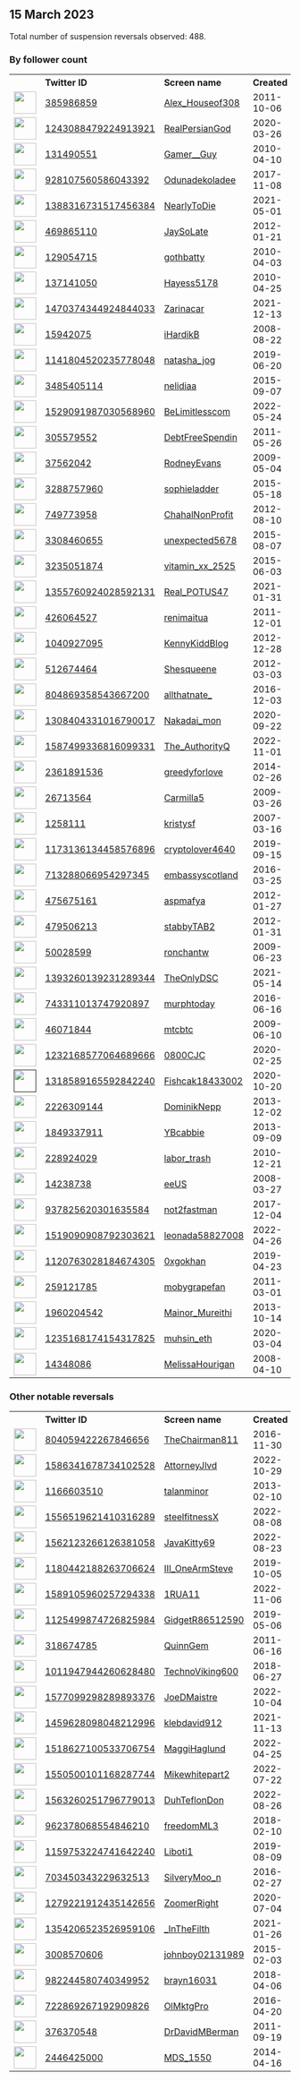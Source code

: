 
## 15 March 2023
Total number of suspension reversals observed: 488.

### By follower count
<table><tr><th></th><th align="left">Twitter ID</th><th align="left">Screen name</th>
<th align="left">Created</th><th align="left">Status</th><th align="left">Suspended</th><th align="left">Followers</th>
<tr><td><a href="https://pbs.twimg.com/profile_images/940252407170179073/2C3lTGT__normal.jpg"><img src="https://pbs.twimg.com/profile_images/940252407170179073/2C3lTGT__normal.jpg" width="40px" height="40px" align="center"/></a></td><td><a href="https://twitter.com/intent/user?user_id=385986859">385986859</a></td><td><a href="https://twitter.com/Alex_Houseof308">Alex_Houseof308</a></td><td>2011-10-06</td><td align="center"></td><td>2022-09-15</td><td>681885</td></tr>
<tr><td><a href="https://pbs.twimg.com/profile_images/1633659503613706243/U0DkGn9q_normal.png"><img src="https://pbs.twimg.com/profile_images/1633659503613706243/U0DkGn9q_normal.png" width="40px" height="40px" align="center"/></a></td><td><a href="https://twitter.com/intent/user?user_id=1243088479224913921">1243088479224913921</a></td><td><a href="https://twitter.com/RealPersianGod">RealPersianGod</a></td><td>2020-03-26</td><td align="center"></td><td>2023-01-12</td><td>199873</td></tr>
<tr><td><a href="https://pbs.twimg.com/profile_images/1519390923217686529/ufM-wAxw_normal.jpg"><img src="https://pbs.twimg.com/profile_images/1519390923217686529/ufM-wAxw_normal.jpg" width="40px" height="40px" align="center"/></a></td><td><a href="https://twitter.com/intent/user?user_id=131490551">131490551</a></td><td><a href="https://twitter.com/Gamer__Guy">Gamer__Guy</a></td><td>2010-04-10</td><td align="center"></td><td>2022-08-10</td><td>137266</td></tr>
<tr><td><a href="https://pbs.twimg.com/profile_images/1379199750159933441/4ezli1aR_normal.jpg"><img src="https://pbs.twimg.com/profile_images/1379199750159933441/4ezli1aR_normal.jpg" width="40px" height="40px" align="center"/></a></td><td><a href="https://twitter.com/intent/user?user_id=928107560586043392">928107560586043392</a></td><td><a href="https://twitter.com/Odunadekoladee">Odunadekoladee</a></td><td>2017-11-08</td><td align="center"></td><td>2022-06-09</td><td>131914</td></tr>
<tr><td><a href="https://pbs.twimg.com/profile_images/1636708498238054402/bPBrXKjs_normal.jpg"><img src="https://pbs.twimg.com/profile_images/1636708498238054402/bPBrXKjs_normal.jpg" width="40px" height="40px" align="center"/></a></td><td><a href="https://twitter.com/intent/user?user_id=1388316731517456384">1388316731517456384</a></td><td><a href="https://twitter.com/NearlyToDie">NearlyToDie</a></td><td>2021-05-01</td><td align="center"></td><td></td><td>105266</td></tr>
<tr><td><a href="https://pbs.twimg.com/profile_images/1623736183447605250/um0ttlwj_normal.jpg"><img src="https://pbs.twimg.com/profile_images/1623736183447605250/um0ttlwj_normal.jpg" width="40px" height="40px" align="center"/></a></td><td><a href="https://twitter.com/intent/user?user_id=469865110">469865110</a></td><td><a href="https://twitter.com/JaySoLate">JaySoLate</a></td><td>2012-01-21</td><td align="center"></td><td></td><td>93012</td></tr>
<tr><td><a href="https://pbs.twimg.com/profile_images/1667026459024674817/xxUEnLq1_normal.jpg"><img src="https://pbs.twimg.com/profile_images/1667026459024674817/xxUEnLq1_normal.jpg" width="40px" height="40px" align="center"/></a></td><td><a href="https://twitter.com/intent/user?user_id=129054715">129054715</a></td><td><a href="https://twitter.com/gothbatty">gothbatty</a></td><td>2010-04-03</td><td align="center"></td><td>2022-08-06</td><td>91418</td></tr>
<tr><td><a href="https://pbs.twimg.com/profile_images/1636104641225039877/NMijDuUH_normal.jpg"><img src="https://pbs.twimg.com/profile_images/1636104641225039877/NMijDuUH_normal.jpg" width="40px" height="40px" align="center"/></a></td><td><a href="https://twitter.com/intent/user?user_id=137141050">137141050</a></td><td><a href="https://twitter.com/Hayess5178">Hayess5178</a></td><td>2010-04-25</td><td align="center"></td><td>2023-01-05</td><td>65223</td></tr>
<tr><td><a href="https://pbs.twimg.com/profile_images/1651260832716668928/ad7GFxI9_normal.jpg"><img src="https://pbs.twimg.com/profile_images/1651260832716668928/ad7GFxI9_normal.jpg" width="40px" height="40px" align="center"/></a></td><td><a href="https://twitter.com/intent/user?user_id=1470374344924844033">1470374344924844033</a></td><td><a href="https://twitter.com/Zarinacar">Zarinacar</a></td><td>2021-12-13</td><td align="center"></td><td>2022-10-25</td><td>65064</td></tr>
<tr><td><a href="https://pbs.twimg.com/profile_images/1631596283419938816/E46Z1PpZ_normal.jpg"><img src="https://pbs.twimg.com/profile_images/1631596283419938816/E46Z1PpZ_normal.jpg" width="40px" height="40px" align="center"/></a></td><td><a href="https://twitter.com/intent/user?user_id=15942075">15942075</a></td><td><a href="https://twitter.com/iHardikB">iHardikB</a></td><td>2008-08-22</td><td align="center"></td><td></td><td>52787</td></tr>
<tr><td><a href="https://abs.twimg.com/sticky/default_profile_images/default_profile_normal.png"><img src="https://abs.twimg.com/sticky/default_profile_images/default_profile_normal.png" width="40px" height="40px" align="center"/></a></td><td><a href="https://twitter.com/intent/user?user_id=1141804520235778048">1141804520235778048</a></td><td><a href="https://twitter.com/natasha_jog">natasha_jog</a></td><td>2019-06-20</td><td align="center">🔒</td><td></td><td>52560</td></tr>
<tr><td><a href="https://pbs.twimg.com/profile_images/1646759900079611905/oYntQn2S_normal.jpg"><img src="https://pbs.twimg.com/profile_images/1646759900079611905/oYntQn2S_normal.jpg" width="40px" height="40px" align="center"/></a></td><td><a href="https://twitter.com/intent/user?user_id=3485405114">3485405114</a></td><td><a href="https://twitter.com/nelidiaa">nelidiaa</a></td><td>2015-09-07</td><td align="center"></td><td>2023-03-02</td><td>50341</td></tr>
<tr><td><a href="https://pbs.twimg.com/profile_images/1635274229670383619/7rr2tOK4_normal.jpg"><img src="https://pbs.twimg.com/profile_images/1635274229670383619/7rr2tOK4_normal.jpg" width="40px" height="40px" align="center"/></a></td><td><a href="https://twitter.com/intent/user?user_id=1529091987030568960">1529091987030568960</a></td><td><a href="https://twitter.com/BeLimitlesscom">BeLimitlesscom</a></td><td>2022-05-24</td><td align="center">🚫</td><td>2022-10-07</td><td>49716</td></tr>
<tr><td><a href="https://pbs.twimg.com/profile_images/1371958855668752387/KmpZf0ik_normal.jpg"><img src="https://pbs.twimg.com/profile_images/1371958855668752387/KmpZf0ik_normal.jpg" width="40px" height="40px" align="center"/></a></td><td><a href="https://twitter.com/intent/user?user_id=305579552">305579552</a></td><td><a href="https://twitter.com/DebtFreeSpendin">DebtFreeSpendin</a></td><td>2011-05-26</td><td align="center"></td><td>2022-11-25</td><td>46781</td></tr>
<tr><td><a href="https://pbs.twimg.com/profile_images/1138505488797184007/5xiSETlg_normal.jpg"><img src="https://pbs.twimg.com/profile_images/1138505488797184007/5xiSETlg_normal.jpg" width="40px" height="40px" align="center"/></a></td><td><a href="https://twitter.com/intent/user?user_id=37562042">37562042</a></td><td><a href="https://twitter.com/RodneyEvans">RodneyEvans</a></td><td>2009-05-04</td><td align="center"></td><td>2023-03-14</td><td>33886</td></tr>
<tr><td><a href="https://pbs.twimg.com/profile_images/1212499442370134019/9cuNn9RW_normal.jpg"><img src="https://pbs.twimg.com/profile_images/1212499442370134019/9cuNn9RW_normal.jpg" width="40px" height="40px" align="center"/></a></td><td><a href="https://twitter.com/intent/user?user_id=3288757960">3288757960</a></td><td><a href="https://twitter.com/sophieladder">sophieladder</a></td><td>2015-05-18</td><td align="center"></td><td>2022-03-05</td><td>32413</td></tr>
<tr><td><a href="https://pbs.twimg.com/profile_images/1635269547057098753/5c7dJFpS_normal.jpg"><img src="https://pbs.twimg.com/profile_images/1635269547057098753/5c7dJFpS_normal.jpg" width="40px" height="40px" align="center"/></a></td><td><a href="https://twitter.com/intent/user?user_id=749773958">749773958</a></td><td><a href="https://twitter.com/ChahalNonProfit">ChahalNonProfit</a></td><td>2012-08-10</td><td align="center">🚫</td><td>2022-10-08</td><td>21670</td></tr>
<tr><td><a href="https://pbs.twimg.com/profile_images/1638448925555453952/qDRVcBKY_normal.jpg"><img src="https://pbs.twimg.com/profile_images/1638448925555453952/qDRVcBKY_normal.jpg" width="40px" height="40px" align="center"/></a></td><td><a href="https://twitter.com/intent/user?user_id=3308460655">3308460655</a></td><td><a href="https://twitter.com/unexpected5678">unexpected5678</a></td><td>2015-08-07</td><td align="center"></td><td></td><td>19599</td></tr>
<tr><td><a href="https://pbs.twimg.com/profile_images/1586747775408295937/e_WN7efX_normal.jpg"><img src="https://pbs.twimg.com/profile_images/1586747775408295937/e_WN7efX_normal.jpg" width="40px" height="40px" align="center"/></a></td><td><a href="https://twitter.com/intent/user?user_id=3235051874">3235051874</a></td><td><a href="https://twitter.com/vitamin_xx_2525">vitamin_xx_2525</a></td><td>2015-06-03</td><td align="center"></td><td>2023-02-14</td><td>19459</td></tr>
<tr><td><a href="https://pbs.twimg.com/profile_images/1636223371435462656/y8bd5Z95_normal.jpg"><img src="https://pbs.twimg.com/profile_images/1636223371435462656/y8bd5Z95_normal.jpg" width="40px" height="40px" align="center"/></a></td><td><a href="https://twitter.com/intent/user?user_id=1355760924028592131">1355760924028592131</a></td><td><a href="https://twitter.com/Real_POTUS47">Real_POTUS47</a></td><td>2021-01-31</td><td align="center">🚫</td><td></td><td>19324</td></tr>
<tr><td><a href="https://pbs.twimg.com/profile_images/1062783899313401856/odGixomN_normal.jpg"><img src="https://pbs.twimg.com/profile_images/1062783899313401856/odGixomN_normal.jpg" width="40px" height="40px" align="center"/></a></td><td><a href="https://twitter.com/intent/user?user_id=426064527">426064527</a></td><td><a href="https://twitter.com/renimaitua">renimaitua</a></td><td>2011-12-01</td><td align="center"></td><td>2022-08-06</td><td>15050</td></tr>
<tr><td><a href="https://pbs.twimg.com/profile_images/1097090097940516865/lt-VA1No_normal.jpg"><img src="https://pbs.twimg.com/profile_images/1097090097940516865/lt-VA1No_normal.jpg" width="40px" height="40px" align="center"/></a></td><td><a href="https://twitter.com/intent/user?user_id=1040927095">1040927095</a></td><td><a href="https://twitter.com/KennyKiddBlog">KennyKiddBlog</a></td><td>2012-12-28</td><td align="center"></td><td>2022-02-24</td><td>13066</td></tr>
<tr><td><a href="https://pbs.twimg.com/profile_images/1436278251354214418/stVhy28h_normal.jpg"><img src="https://pbs.twimg.com/profile_images/1436278251354214418/stVhy28h_normal.jpg" width="40px" height="40px" align="center"/></a></td><td><a href="https://twitter.com/intent/user?user_id=512674464">512674464</a></td><td><a href="https://twitter.com/Shesqueene">Shesqueene</a></td><td>2012-03-03</td><td align="center"></td><td>2023-01-28</td><td>12863</td></tr>
<tr><td><a href="https://pbs.twimg.com/profile_images/1650527743535194116/4b32mfI8_normal.jpg"><img src="https://pbs.twimg.com/profile_images/1650527743535194116/4b32mfI8_normal.jpg" width="40px" height="40px" align="center"/></a></td><td><a href="https://twitter.com/intent/user?user_id=804869358543667200">804869358543667200</a></td><td><a href="https://twitter.com/allthatnate_">allthatnate_</a></td><td>2016-12-03</td><td align="center"></td><td></td><td>12427</td></tr>
<tr><td><a href="https://pbs.twimg.com/profile_images/1645026202468470786/tCmLHieK_normal.jpg"><img src="https://pbs.twimg.com/profile_images/1645026202468470786/tCmLHieK_normal.jpg" width="40px" height="40px" align="center"/></a></td><td><a href="https://twitter.com/intent/user?user_id=1308404331016790017">1308404331016790017</a></td><td><a href="https://twitter.com/Nakadai_mon">Nakadai_mon</a></td><td>2020-09-22</td><td align="center">👋</td><td>2023-02-14</td><td>12054</td></tr>
<tr><td><a href="https://pbs.twimg.com/profile_images/1587499597630705664/0bxqNGTl_normal.jpg"><img src="https://pbs.twimg.com/profile_images/1587499597630705664/0bxqNGTl_normal.jpg" width="40px" height="40px" align="center"/></a></td><td><a href="https://twitter.com/intent/user?user_id=1587499336816099331">1587499336816099331</a></td><td><a href="https://twitter.com/The_AuthorityQ">The_AuthorityQ</a></td><td>2022-11-01</td><td align="center"></td><td>2022-11-03</td><td>11717</td></tr>
<tr><td><a href="https://pbs.twimg.com/profile_images/1628451586652491783/b70QrY2M_normal.jpg"><img src="https://pbs.twimg.com/profile_images/1628451586652491783/b70QrY2M_normal.jpg" width="40px" height="40px" align="center"/></a></td><td><a href="https://twitter.com/intent/user?user_id=2361891536">2361891536</a></td><td><a href="https://twitter.com/greedyforlove">greedyforlove</a></td><td>2014-02-26</td><td align="center"></td><td></td><td>11699</td></tr>
<tr><td><a href="https://pbs.twimg.com/profile_images/1479565676050149378/CUx5sRjE_normal.jpg"><img src="https://pbs.twimg.com/profile_images/1479565676050149378/CUx5sRjE_normal.jpg" width="40px" height="40px" align="center"/></a></td><td><a href="https://twitter.com/intent/user?user_id=26713564">26713564</a></td><td><a href="https://twitter.com/Carmilla5">Carmilla5</a></td><td>2009-03-26</td><td align="center"></td><td>2022-03-02</td><td>11361</td></tr>
<tr><td><a href="https://pbs.twimg.com/profile_images/1469374687385849859/KLTqClxU_normal.jpg"><img src="https://pbs.twimg.com/profile_images/1469374687385849859/KLTqClxU_normal.jpg" width="40px" height="40px" align="center"/></a></td><td><a href="https://twitter.com/intent/user?user_id=1258111">1258111</a></td><td><a href="https://twitter.com/kristysf">kristysf</a></td><td>2007-03-16</td><td align="center"></td><td>2022-11-26</td><td>10253</td></tr>
<tr><td><a href="https://pbs.twimg.com/profile_images/1666475485751300099/5HWhoMI0_normal.jpg"><img src="https://pbs.twimg.com/profile_images/1666475485751300099/5HWhoMI0_normal.jpg" width="40px" height="40px" align="center"/></a></td><td><a href="https://twitter.com/intent/user?user_id=1173136134458576896">1173136134458576896</a></td><td><a href="https://twitter.com/cryptolover4640">cryptolover4640</a></td><td>2019-09-15</td><td align="center"></td><td>2023-02-14</td><td>10149</td></tr>
<tr><td><a href="https://pbs.twimg.com/profile_images/1636105866603528193/-S6ttCRw_normal.jpg"><img src="https://pbs.twimg.com/profile_images/1636105866603528193/-S6ttCRw_normal.jpg" width="40px" height="40px" align="center"/></a></td><td><a href="https://twitter.com/intent/user?user_id=713288066954297345">713288066954297345</a></td><td><a href="https://twitter.com/embassyscotland">embassyscotland</a></td><td>2016-03-25</td><td align="center"></td><td>2022-09-19</td><td>10082</td></tr>
<tr><td><a href="https://pbs.twimg.com/profile_images/1633929738543669251/OBs2uBwm_normal.jpg"><img src="https://pbs.twimg.com/profile_images/1633929738543669251/OBs2uBwm_normal.jpg" width="40px" height="40px" align="center"/></a></td><td><a href="https://twitter.com/intent/user?user_id=475675161">475675161</a></td><td><a href="https://twitter.com/aspmafya">aspmafya</a></td><td>2012-01-27</td><td align="center"></td><td>2022-06-28</td><td>9740</td></tr>
<tr><td><a href="https://pbs.twimg.com/profile_images/1479084074362974210/28Empdq7_normal.jpg"><img src="https://pbs.twimg.com/profile_images/1479084074362974210/28Empdq7_normal.jpg" width="40px" height="40px" align="center"/></a></td><td><a href="https://twitter.com/intent/user?user_id=479506213">479506213</a></td><td><a href="https://twitter.com/stabbyTAB2">stabbyTAB2</a></td><td>2012-01-31</td><td align="center"></td><td>2022-08-19</td><td>8504</td></tr>
<tr><td><a href="https://pbs.twimg.com/profile_images/541206054193745920/_hRaPgKR_normal.png"><img src="https://pbs.twimg.com/profile_images/541206054193745920/_hRaPgKR_normal.png" width="40px" height="40px" align="center"/></a></td><td><a href="https://twitter.com/intent/user?user_id=50028599">50028599</a></td><td><a href="https://twitter.com/ronchantw">ronchantw</a></td><td>2009-06-23</td><td align="center"></td><td>2023-01-09</td><td>8189</td></tr>
<tr><td><a href="https://pbs.twimg.com/profile_images/1393267289601060864/wadNlvOp_normal.jpg"><img src="https://pbs.twimg.com/profile_images/1393267289601060864/wadNlvOp_normal.jpg" width="40px" height="40px" align="center"/></a></td><td><a href="https://twitter.com/intent/user?user_id=1393260139231289344">1393260139231289344</a></td><td><a href="https://twitter.com/TheOnlyDSC">TheOnlyDSC</a></td><td>2021-05-14</td><td align="center"></td><td></td><td>7673</td></tr>
<tr><td><a href="https://pbs.twimg.com/profile_images/820850993751429121/dV6w1XJh_normal.jpg"><img src="https://pbs.twimg.com/profile_images/820850993751429121/dV6w1XJh_normal.jpg" width="40px" height="40px" align="center"/></a></td><td><a href="https://twitter.com/intent/user?user_id=743311013747920897">743311013747920897</a></td><td><a href="https://twitter.com/murphtoday">murphtoday</a></td><td>2016-06-16</td><td align="center"></td><td>2022-02-14</td><td>7418</td></tr>
<tr><td><a href="https://pbs.twimg.com/profile_images/1643628746757341189/DLliFpwc_normal.jpg"><img src="https://pbs.twimg.com/profile_images/1643628746757341189/DLliFpwc_normal.jpg" width="40px" height="40px" align="center"/></a></td><td><a href="https://twitter.com/intent/user?user_id=46071844">46071844</a></td><td><a href="https://twitter.com/mtcbtc">mtcbtc</a></td><td>2009-06-10</td><td align="center"></td><td>2022-03-07</td><td>7290</td></tr>
<tr><td><a href="https://pbs.twimg.com/profile_images/1656427643766448128/xtUcGtbp_normal.jpg"><img src="https://pbs.twimg.com/profile_images/1656427643766448128/xtUcGtbp_normal.jpg" width="40px" height="40px" align="center"/></a></td><td><a href="https://twitter.com/intent/user?user_id=1232168577064689666">1232168577064689666</a></td><td><a href="https://twitter.com/0800CJC">0800CJC</a></td><td>2020-02-25</td><td align="center"></td><td>2023-02-24</td><td>7159</td></tr>
<tr><td><a href=""><img src="" width="40px" height="40px" align="center"/></a></td><td><a href="https://twitter.com/intent/user?user_id=1318589165592842240">1318589165592842240</a></td><td><a href="https://twitter.com/Fishcak18433002">Fishcak18433002</a></td><td>2020-10-20</td><td align="center"></td><td>2023-02-28</td><td>5837</td></tr>
<tr><td><a href="https://pbs.twimg.com/profile_images/1239210632383250432/4LsRtart_normal.jpg"><img src="https://pbs.twimg.com/profile_images/1239210632383250432/4LsRtart_normal.jpg" width="40px" height="40px" align="center"/></a></td><td><a href="https://twitter.com/intent/user?user_id=2226309144">2226309144</a></td><td><a href="https://twitter.com/DominikNepp">DominikNepp</a></td><td>2013-12-02</td><td align="center"></td><td>2022-12-23</td><td>5129</td></tr>
<tr><td><a href="https://pbs.twimg.com/profile_images/1635998438952247296/qE7P7W1j_normal.jpg"><img src="https://pbs.twimg.com/profile_images/1635998438952247296/qE7P7W1j_normal.jpg" width="40px" height="40px" align="center"/></a></td><td><a href="https://twitter.com/intent/user?user_id=1849337911">1849337911</a></td><td><a href="https://twitter.com/YBcabbie">YBcabbie</a></td><td>2013-09-09</td><td align="center"></td><td></td><td>4634</td></tr>
<tr><td><a href="https://pbs.twimg.com/profile_images/1659137433533857792/yE7LYKHt_normal.jpg"><img src="https://pbs.twimg.com/profile_images/1659137433533857792/yE7LYKHt_normal.jpg" width="40px" height="40px" align="center"/></a></td><td><a href="https://twitter.com/intent/user?user_id=228924029">228924029</a></td><td><a href="https://twitter.com/labor_trash">labor_trash</a></td><td>2010-12-21</td><td align="center"></td><td></td><td>4492</td></tr>
<tr><td><a href="https://pbs.twimg.com/profile_images/1635776914341150721/MaZ1Hmha_normal.jpg"><img src="https://pbs.twimg.com/profile_images/1635776914341150721/MaZ1Hmha_normal.jpg" width="40px" height="40px" align="center"/></a></td><td><a href="https://twitter.com/intent/user?user_id=14238738">14238738</a></td><td><a href="https://twitter.com/eeUS">eeUS</a></td><td>2008-03-27</td><td align="center"></td><td></td><td>4380</td></tr>
<tr><td><a href="https://pbs.twimg.com/profile_images/972958182690652161/b25ItV0i_normal.jpg"><img src="https://pbs.twimg.com/profile_images/972958182690652161/b25ItV0i_normal.jpg" width="40px" height="40px" align="center"/></a></td><td><a href="https://twitter.com/intent/user?user_id=937825620301635584">937825620301635584</a></td><td><a href="https://twitter.com/not2fastman">not2fastman</a></td><td>2017-12-04</td><td align="center"></td><td></td><td>3991</td></tr>
<tr><td><a href="https://pbs.twimg.com/profile_images/1519845873932455936/YafPH5a9_normal.jpg"><img src="https://pbs.twimg.com/profile_images/1519845873932455936/YafPH5a9_normal.jpg" width="40px" height="40px" align="center"/></a></td><td><a href="https://twitter.com/intent/user?user_id=1519090908792303621">1519090908792303621</a></td><td><a href="https://twitter.com/leonada58827008">leonada58827008</a></td><td>2022-04-26</td><td align="center"></td><td>2022-09-25</td><td>3964</td></tr>
<tr><td><a href="https://pbs.twimg.com/profile_images/1665372999522852864/nONsOd3w_normal.jpg"><img src="https://pbs.twimg.com/profile_images/1665372999522852864/nONsOd3w_normal.jpg" width="40px" height="40px" align="center"/></a></td><td><a href="https://twitter.com/intent/user?user_id=1120763028184674305">1120763028184674305</a></td><td><a href="https://twitter.com/0xgokhan">0xgokhan</a></td><td>2019-04-23</td><td align="center"></td><td>2023-02-10</td><td>3813</td></tr>
<tr><td><a href="https://pbs.twimg.com/profile_images/3665252677/a435ab8944dd47e0f7179c480bc8cbbe_normal.jpeg"><img src="https://pbs.twimg.com/profile_images/3665252677/a435ab8944dd47e0f7179c480bc8cbbe_normal.jpeg" width="40px" height="40px" align="center"/></a></td><td><a href="https://twitter.com/intent/user?user_id=259121785">259121785</a></td><td><a href="https://twitter.com/mobygrapefan">mobygrapefan</a></td><td>2011-03-01</td><td align="center">🚫</td><td>2022-07-09</td><td>3749</td></tr>
<tr><td><a href="https://pbs.twimg.com/profile_images/1665633614514487296/srKab36t_normal.jpg"><img src="https://pbs.twimg.com/profile_images/1665633614514487296/srKab36t_normal.jpg" width="40px" height="40px" align="center"/></a></td><td><a href="https://twitter.com/intent/user?user_id=1960204542">1960204542</a></td><td><a href="https://twitter.com/Mainor_Mureithi">Mainor_Mureithi</a></td><td>2013-10-14</td><td align="center"></td><td>2022-07-18</td><td>3619</td></tr>
<tr><td><a href="https://pbs.twimg.com/profile_images/1661072292124979201/JIquPKJd_normal.jpg"><img src="https://pbs.twimg.com/profile_images/1661072292124979201/JIquPKJd_normal.jpg" width="40px" height="40px" align="center"/></a></td><td><a href="https://twitter.com/intent/user?user_id=1235168174154317825">1235168174154317825</a></td><td><a href="https://twitter.com/muhsin_eth">muhsin_eth</a></td><td>2020-03-04</td><td align="center"></td><td>2022-05-09</td><td>3495</td></tr>
<tr><td><a href="https://pbs.twimg.com/profile_images/1375507917777076224/d6N0uYjK_normal.jpg"><img src="https://pbs.twimg.com/profile_images/1375507917777076224/d6N0uYjK_normal.jpg" width="40px" height="40px" align="center"/></a></td><td><a href="https://twitter.com/intent/user?user_id=14348086">14348086</a></td><td><a href="https://twitter.com/MelissaHourigan">MelissaHourigan</a></td><td>2008-04-10</td><td align="center"></td><td>2022-09-13</td><td>3152</td></tr>
</table>

### Other notable reversals
<table><tr><th></th><th align="left">Twitter ID</th><th align="left">Screen name</th>
<th align="left">Created</th><th align="left">Status</th><th align="left">Suspended</th><th align="left">Followers</th>
<tr><td><a href="https://pbs.twimg.com/profile_images/804770419420999680/xS-8gI4X_normal.jpg"><img src="https://pbs.twimg.com/profile_images/804770419420999680/xS-8gI4X_normal.jpg" width="40px" height="40px" align="center"/></a></td><td><a href="https://twitter.com/intent/user?user_id=804059422267846656">804059422267846656</a></td><td><a href="https://twitter.com/TheChairman811">TheChairman811</a></td><td>2016-11-30</td><td align="center"></td><td>2023-02-09</td><td>177</td></tr>
<tr><td><a href="https://pbs.twimg.com/profile_images/1656124904247291904/zW0img21_normal.jpg"><img src="https://pbs.twimg.com/profile_images/1656124904247291904/zW0img21_normal.jpg" width="40px" height="40px" align="center"/></a></td><td><a href="https://twitter.com/intent/user?user_id=1586341678734102528">1586341678734102528</a></td><td><a href="https://twitter.com/AttorneyJlvd">AttorneyJlvd</a></td><td>2022-10-29</td><td align="center"></td><td>2022-11-11</td><td>72</td></tr>
<tr><td><a href="https://pbs.twimg.com/profile_images/3269126229/0b0047180d97a8ce3bab332d12643b3f_normal.jpeg"><img src="https://pbs.twimg.com/profile_images/3269126229/0b0047180d97a8ce3bab332d12643b3f_normal.jpeg" width="40px" height="40px" align="center"/></a></td><td><a href="https://twitter.com/intent/user?user_id=1166603510">1166603510</a></td><td><a href="https://twitter.com/talanminor">talanminor</a></td><td>2013-02-10</td><td align="center"></td><td>2023-02-20</td><td>2916</td></tr>
<tr><td><a href="https://pbs.twimg.com/profile_images/1622603924590002181/rJo3nRGy_normal.jpg"><img src="https://pbs.twimg.com/profile_images/1622603924590002181/rJo3nRGy_normal.jpg" width="40px" height="40px" align="center"/></a></td><td><a href="https://twitter.com/intent/user?user_id=1556519621410316289">1556519621410316289</a></td><td><a href="https://twitter.com/steelfitnessX">steelfitnessX</a></td><td>2022-08-08</td><td align="center"></td><td>2023-02-10</td><td>2828</td></tr>
<tr><td><a href="https://pbs.twimg.com/profile_images/1667218964835889152/C8d-i0kb_normal.jpg"><img src="https://pbs.twimg.com/profile_images/1667218964835889152/C8d-i0kb_normal.jpg" width="40px" height="40px" align="center"/></a></td><td><a href="https://twitter.com/intent/user?user_id=1562123266126381058">1562123266126381058</a></td><td><a href="https://twitter.com/JavaKitty69">JavaKitty69</a></td><td>2022-08-23</td><td align="center"></td><td>2023-02-27</td><td>1597</td></tr>
<tr><td><a href="https://pbs.twimg.com/profile_images/1403172092183564292/ZXD90xW3_normal.jpg"><img src="https://pbs.twimg.com/profile_images/1403172092183564292/ZXD90xW3_normal.jpg" width="40px" height="40px" align="center"/></a></td><td><a href="https://twitter.com/intent/user?user_id=1180442188263706624">1180442188263706624</a></td><td><a href="https://twitter.com/III_OneArmSteve">III_OneArmSteve</a></td><td>2019-10-05</td><td align="center">🚫</td><td>2022-12-12</td><td>384</td></tr>
<tr><td><a href="https://pbs.twimg.com/profile_images/1589106224901013506/E15cR8If_normal.jpg"><img src="https://pbs.twimg.com/profile_images/1589106224901013506/E15cR8If_normal.jpg" width="40px" height="40px" align="center"/></a></td><td><a href="https://twitter.com/intent/user?user_id=1589105960257294338">1589105960257294338</a></td><td><a href="https://twitter.com/1RUA11">1RUA11</a></td><td>2022-11-06</td><td align="center"></td><td>2022-12-26</td><td>86</td></tr>
<tr><td><a href="https://pbs.twimg.com/profile_images/1620259135366234118/vB2u1l6g_normal.jpg"><img src="https://pbs.twimg.com/profile_images/1620259135366234118/vB2u1l6g_normal.jpg" width="40px" height="40px" align="center"/></a></td><td><a href="https://twitter.com/intent/user?user_id=1125499874726825984">1125499874726825984</a></td><td><a href="https://twitter.com/GidgetR86512590">GidgetR86512590</a></td><td>2019-05-06</td><td align="center"></td><td>2023-02-24</td><td>242</td></tr>
<tr><td><a href="https://pbs.twimg.com/profile_images/1646064731558408193/UeaTBULM_normal.jpg"><img src="https://pbs.twimg.com/profile_images/1646064731558408193/UeaTBULM_normal.jpg" width="40px" height="40px" align="center"/></a></td><td><a href="https://twitter.com/intent/user?user_id=318674785">318674785</a></td><td><a href="https://twitter.com/QuinnGem">QuinnGem</a></td><td>2011-06-16</td><td align="center"></td><td>2023-01-02</td><td>1899</td></tr>
<tr><td><a href="https://pbs.twimg.com/profile_images/1637409179043340291/xyjMfWFa_normal.jpg"><img src="https://pbs.twimg.com/profile_images/1637409179043340291/xyjMfWFa_normal.jpg" width="40px" height="40px" align="center"/></a></td><td><a href="https://twitter.com/intent/user?user_id=1011947944260628480">1011947944260628480</a></td><td><a href="https://twitter.com/TechnoViking600">TechnoViking600</a></td><td>2018-06-27</td><td align="center"></td><td>2022-12-30</td><td>686</td></tr>
<tr><td><a href="https://pbs.twimg.com/profile_images/1660785701062074368/QGAt29mZ_normal.jpg"><img src="https://pbs.twimg.com/profile_images/1660785701062074368/QGAt29mZ_normal.jpg" width="40px" height="40px" align="center"/></a></td><td><a href="https://twitter.com/intent/user?user_id=1577099298289893376">1577099298289893376</a></td><td><a href="https://twitter.com/JoeDMaistre">JoeDMaistre</a></td><td>2022-10-04</td><td align="center"></td><td>2023-02-22</td><td>226</td></tr>
<tr><td><a href="https://pbs.twimg.com/profile_images/1459628150057488387/bhTq5LuP_normal.jpg"><img src="https://pbs.twimg.com/profile_images/1459628150057488387/bhTq5LuP_normal.jpg" width="40px" height="40px" align="center"/></a></td><td><a href="https://twitter.com/intent/user?user_id=1459628098048212996">1459628098048212996</a></td><td><a href="https://twitter.com/klebdavid912">klebdavid912</a></td><td>2021-11-13</td><td align="center"></td><td>2023-02-26</td><td>101</td></tr>
<tr><td><a href="https://pbs.twimg.com/profile_images/1524736797217067008/Mw4IX9je_normal.jpg"><img src="https://pbs.twimg.com/profile_images/1524736797217067008/Mw4IX9je_normal.jpg" width="40px" height="40px" align="center"/></a></td><td><a href="https://twitter.com/intent/user?user_id=1518627100533706754">1518627100533706754</a></td><td><a href="https://twitter.com/MaggiHaglund">MaggiHaglund</a></td><td>2022-04-25</td><td align="center"></td><td>2022-12-29</td><td>786</td></tr>
<tr><td><a href="https://pbs.twimg.com/profile_images/1580312313223061504/02PxxtDb_normal.jpg"><img src="https://pbs.twimg.com/profile_images/1580312313223061504/02PxxtDb_normal.jpg" width="40px" height="40px" align="center"/></a></td><td><a href="https://twitter.com/intent/user?user_id=1550500101168287744">1550500101168287744</a></td><td><a href="https://twitter.com/Mikewhitepart2">Mikewhitepart2</a></td><td>2022-07-22</td><td align="center"></td><td>2022-11-14</td><td>112</td></tr>
<tr><td><a href="https://pbs.twimg.com/profile_images/1636153177673277447/GNbqV3Th_normal.jpg"><img src="https://pbs.twimg.com/profile_images/1636153177673277447/GNbqV3Th_normal.jpg" width="40px" height="40px" align="center"/></a></td><td><a href="https://twitter.com/intent/user?user_id=1563260251796779013">1563260251796779013</a></td><td><a href="https://twitter.com/DuhTeflonDon">DuhTeflonDon</a></td><td>2022-08-26</td><td align="center"></td><td>2023-02-20</td><td>307</td></tr>
<tr><td><a href="https://pbs.twimg.com/profile_images/1667036680874803200/hI9CG6Cz_normal.jpg"><img src="https://pbs.twimg.com/profile_images/1667036680874803200/hI9CG6Cz_normal.jpg" width="40px" height="40px" align="center"/></a></td><td><a href="https://twitter.com/intent/user?user_id=962378068554846210">962378068554846210</a></td><td><a href="https://twitter.com/freedomML3">freedomML3</a></td><td>2018-02-10</td><td align="center"></td><td>2022-12-30</td><td>625</td></tr>
<tr><td><a href="https://pbs.twimg.com/profile_images/1606387847849775110/nuoWbFh4_normal.jpg"><img src="https://pbs.twimg.com/profile_images/1606387847849775110/nuoWbFh4_normal.jpg" width="40px" height="40px" align="center"/></a></td><td><a href="https://twitter.com/intent/user?user_id=1159753224741642240">1159753224741642240</a></td><td><a href="https://twitter.com/Liboti1">Liboti1</a></td><td>2019-08-09</td><td align="center"></td><td>2023-02-05</td><td>1831</td></tr>
<tr><td><a href="https://pbs.twimg.com/profile_images/1385024540816773122/2d-CDKuB_normal.jpg"><img src="https://pbs.twimg.com/profile_images/1385024540816773122/2d-CDKuB_normal.jpg" width="40px" height="40px" align="center"/></a></td><td><a href="https://twitter.com/intent/user?user_id=703450343229632513">703450343229632513</a></td><td><a href="https://twitter.com/SilveryMoo_n">SilveryMoo_n</a></td><td>2016-02-27</td><td align="center"></td><td>2023-02-20</td><td>261</td></tr>
<tr><td><a href="https://pbs.twimg.com/profile_images/1572375105681891328/Agwhz2Lk_normal.jpg"><img src="https://pbs.twimg.com/profile_images/1572375105681891328/Agwhz2Lk_normal.jpg" width="40px" height="40px" align="center"/></a></td><td><a href="https://twitter.com/intent/user?user_id=1279221912435142656">1279221912435142656</a></td><td><a href="https://twitter.com/ZoomerRight">ZoomerRight</a></td><td>2020-07-04</td><td align="center"></td><td>2022-12-27</td><td>149</td></tr>
<tr><td><a href="https://pbs.twimg.com/profile_images/1540367141626695685/-XbwXVWJ_normal.jpg"><img src="https://pbs.twimg.com/profile_images/1540367141626695685/-XbwXVWJ_normal.jpg" width="40px" height="40px" align="center"/></a></td><td><a href="https://twitter.com/intent/user?user_id=1354206523526959106">1354206523526959106</a></td><td><a href="https://twitter.com/_InTheFilth">_InTheFilth</a></td><td>2021-01-26</td><td align="center"></td><td>2022-12-13</td><td>53</td></tr>
<tr><td><a href="https://pbs.twimg.com/profile_images/1597729338014765056/pc8Y--Nu_normal.jpg"><img src="https://pbs.twimg.com/profile_images/1597729338014765056/pc8Y--Nu_normal.jpg" width="40px" height="40px" align="center"/></a></td><td><a href="https://twitter.com/intent/user?user_id=3008570606">3008570606</a></td><td><a href="https://twitter.com/johnboy02131989">johnboy02131989</a></td><td>2015-02-03</td><td align="center"></td><td>2022-12-12</td><td>209</td></tr>
<tr><td><a href="https://abs.twimg.com/sticky/default_profile_images/default_profile_normal.png"><img src="https://abs.twimg.com/sticky/default_profile_images/default_profile_normal.png" width="40px" height="40px" align="center"/></a></td><td><a href="https://twitter.com/intent/user?user_id=982244580740349952">982244580740349952</a></td><td><a href="https://twitter.com/brayn16031">brayn16031</a></td><td>2018-04-06</td><td align="center">🔒</td><td>2022-12-13</td><td>6</td></tr>
<tr><td><a href="https://pbs.twimg.com/profile_images/854097902360305664/QqjVoRLs_normal.jpg"><img src="https://pbs.twimg.com/profile_images/854097902360305664/QqjVoRLs_normal.jpg" width="40px" height="40px" align="center"/></a></td><td><a href="https://twitter.com/intent/user?user_id=722869267192909826">722869267192909826</a></td><td><a href="https://twitter.com/OlMktgPro">OlMktgPro</a></td><td>2016-04-20</td><td align="center"></td><td>2022-10-15</td><td>2856</td></tr>
<tr><td><a href="https://pbs.twimg.com/profile_images/1474061973218373636/uwdYGq00_normal.jpg"><img src="https://pbs.twimg.com/profile_images/1474061973218373636/uwdYGq00_normal.jpg" width="40px" height="40px" align="center"/></a></td><td><a href="https://twitter.com/intent/user?user_id=376370548">376370548</a></td><td><a href="https://twitter.com/DrDavidMBerman">DrDavidMBerman</a></td><td>2011-09-19</td><td align="center"></td><td>2023-02-22</td><td>1061</td></tr>
<tr><td><a href="https://pbs.twimg.com/profile_images/1191926083903340544/jIKOtDIx_normal.jpg"><img src="https://pbs.twimg.com/profile_images/1191926083903340544/jIKOtDIx_normal.jpg" width="40px" height="40px" align="center"/></a></td><td><a href="https://twitter.com/intent/user?user_id=2446425000">2446425000</a></td><td><a href="https://twitter.com/MDS_1550">MDS_1550</a></td><td>2014-04-16</td><td align="center"></td><td>2023-02-20</td><td>196</td></tr>
</table>
